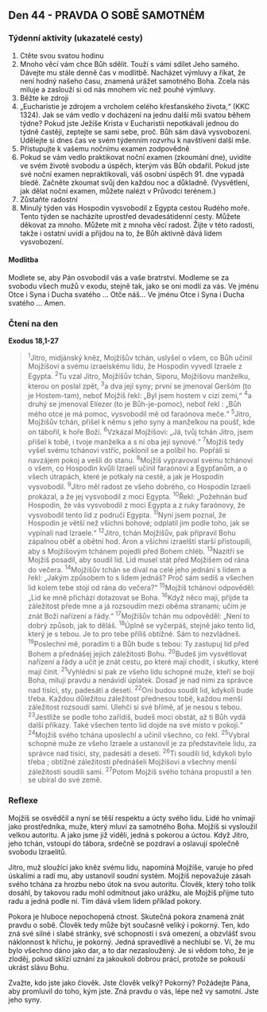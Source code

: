 ## Den 44 - PRAVDA O SOBĚ SAMOTNÉM

### Týdenní aktivity (ukazatelé cesty)

1. Ctěte svou svatou hodinu
1. Mnoho věcí vám chce Bůh sdělit. Touží s vámi sdílet Jeho samého. Dávejte mu stále denně čas v modlitbě. Nacházet výmluvy a říkat, že není hodný našeho času, znamená urážet samotného Boha. Zcela nás miluje a zaslouží si od nás mnohem víc než pouhé výmluvy.
1. Běžte ke zdroji
1. „Eucharistie je zdrojem a vrcholem celého křesťanského života,“ (KKC 1324). Jak se vám vedlo v docházení na jednu další mši svatou během týdne? Pokud jste Ježíše Krista v Eucharistii nepotkávali jednou do týdně častěji, zeptejte se sami sebe, proč. Bůh sám dává vysvobození. Udělejte si dnes čas ve svém týdenním rozvrhu k navštívení další mše.
1. Přistupujte k vašemu nočnímu examen zodpovědně
1. Pokud se vám vedlo praktikovat noční examen (zkoumání dne), uvidíte ve svém životě svobodu a úspěch, kterým vás Bůh obdařil. Pokud jste své noční examen nepraktikovali, váš osobní úspěch 91. dne vypadá bledě. Začněte zkoumat svůj den každou noc a důkladně. (Vysvětlení, jak dělat noční examen, můžete nalézt v Průvodci terénem.)
1. Zůstaňte radostní
1. Minulý týden vás Hospodin vysvobodil z Egypta cestou Rudého moře. Tento týden se nacházíte uprostřed devadesátidenní cesty. Můžete děkovat za mnoho. Můžete mít z mnoha věcí radost. Žijte v této radosti, takže i ostatní uvidí a přijdou na to, že Bůh aktivně dává lidem vysvobození.

#### Modlitba

Modlete se, aby Pán osvobodil vás a vaše bratrství.
Modleme se za svobodu všech mužů v exodu, stejně tak, jako se oni modlí za vás.
Ve jménu Otce i Syna i Ducha svatého … Otče náš… Ve jménu Otce i Syna i Ducha svatého … Amen.

### Čtení na den

**Exodus 18,1-27**

> <sup>1</sup>Jitro, midjánský kněz, Mojžíšův tchán, uslyšel o všem, co Bůh učinil Mojžíšovi a svému izraelskému lidu, že Hospodin vyvedl Izraele z Egypta.
> <sup>2</sup>Tu vzal Jitro, Mojžíšův tchán, Siporu, Mojžíšovu manželku, kterou on poslal zpět,
> <sup>3</sup>a dva její syny; první se jmenoval Geršóm (to je Hostem-tam), neboť Mojžíš řekl: „Byl jsem hostem v cizí zemi,“
> <sup>4</sup>a druhý se jmenoval Elíezer (to je Bůh-je-pomoc), neboť řekl : „Bůh mého otce je má pomoc, vysvobodil mě od faraónova meče.“
> <sup>5</sup>Jitro, Mojžíšův tchán, přišel k němu s jeho syny a manželkou na poušť, kde on tábořil, k hoře Boží.
> <sup>6</sup>Vzkázal Mojžíšovi: „Já, tvůj tchán Jitro, jsem přišel k tobě, i tvoje manželka a s ní oba její synové.“
> <sup>7</sup>Mojžíš tedy vyšel svému tchánovi vstříc, poklonil se a políbil ho. Popřáli si navzájem pokoj a vešli do stanu.
> <sup>8</sup>Mojžíš vypravoval svému tchánovi o všem, co Hospodin kvůli Izraeli učinil faraónovi a Egypťanům, a o všech útrapách, které je potkaly na cestě, a jak je Hospodin vysvobodil.
> <sup>9</sup>Jitro měl radost ze všeho dobrého, co Hospodin Izraeli prokázal, a že jej vysvobodil z moci Egypta.
> <sup>10</sup>Řekl: „Požehnán buď Hospodin, že vás vysvobodil z moci Egypta a z ruky faraónovy, že vysvobodil tento lid z područí Egypta.
> <sup>11</sup>Nyní jsem poznal, že Hospodin je větší než všichni bohové; odplatil jim podle toho, jak se vypínali nad Izraele.“
> <sup>12</sup>Jitro, tchán Mojžíšův, pak připravil Bohu zápalnou oběť a obětní hod. Áron a všichni izraelští starší přistoupili, aby s Mojžíšovým tchánem pojedli před Bohem chléb.
> <sup>13</sup>Nazítří se Mojžíš posadil, aby soudil lid. Lid musel stát před Mojžíšem od rána do večera.
> <sup>14</sup>Mojžíšův tchán se díval na celé jeho jednání s lidem a řekl: „Jakým způsobem to s lidem jednáš? Proč sám sedíš a všechen lid kolem tebe stojí od rána do večera?“
> <sup>15</sup>Mojžíš tchánovi odpověděl: „Lid ke mně přichází dotazovat se Boha.
> <sup>16</sup>Když něco mají, přijde ta záležitost přede mne a já rozsoudím mezi oběma stranami; učím je znát Boží nařízení a řády.“
> <sup>17</sup>Mojžíšův tchán mu odpověděl: „Není to dobrý způsob, jak to děláš.
> <sup>18</sup>Úplně se vyčerpáš, stejně jako tento lid, který je s tebou. Je to pro tebe příliš obtížné. Sám to nezvládneš.
> <sup>19</sup>Poslechni mě, poradím ti a Bůh bude s tebou: Ty zastupuj lid před Bohem a přednášej jejich záležitosti Bohu.
> <sup>20</sup>Budeš jim vysvětlovat nařízení a řády a učit je znát cestu, po které mají chodit, i skutky, které mají činit.
> <sup>21</sup>Vyhlédni si pak ze všeho lidu schopné muže, kteří se bojí Boha, milují pravdu a nenávidí úplatek. Dosaď je nad nimi za správce nad tisíci, sty, padesáti a deseti.
> <sup>22</sup>Oni budou soudit lid, kdykoli bude třeba. Každou důležitou záležitost přednesou tobě, každou menší záležitost rozsoudí sami. Ulehči si své břímě, ať je nesou s tebou.
> <sup>23</sup>Jestliže se podle toho zařídíš, budeš moci obstát, až ti Bůh vydá další příkazy. Také všechen tento lid dojde na své místo v pokoji.“
> <sup>24</sup>Mojžíš svého tchána uposlechl a učinil všechno, co řekl.
> <sup>25</sup>Vybral schopné muže ze všeho Izraele a ustanovil je za představitele lidu, za správce nad tisíci, sty, padesáti a deseti.
> <sup>26</sup>Ti soudili lid, kdykoli bylo třeba ; obtížné záležitosti přednášeli Mojžíšovi a všechny menší záležitosti soudili sami.
> <sup>27</sup>Potom Mojžíš svého tchána propustil a ten se ubíral do své země.

### Reflexe

Mojžíš se osvědčil a nyní se těší respektu a úcty svého lidu. Lidé ho vnímají jako prostředníka, muže, který
mluví za samotného Boha. Mojžíš si vysloužil velkou autoritu. A jako jsme již viděli, jedná s pokorou a úctou.
Když Jitro, jeho tchán, vstoupí do tábora, srdečně se pozdraví a oslavují společně svobodu Izraelitů.

Jitro, muž sloužící jako kněz svému lidu, napomíná Mojžíše, varuje ho před úskalími a radí mu, aby ustanovil
soudní systém. Mojžíš nepovažuje zásah svého tchána za hrozbu nebo útok na svou autoritu. Člověk, který
toho tolik dosáhl, by takovou radu mohl odmítnout jako urážku, ale Mojžíš přijme tuto radu a jedná podle ní.
Tím dává všem lidem příklad pokory.

Pokora je hluboce nepochopená ctnost. Skutečná pokora znamená znát pravdu o sobě. Člověk tedy může být
současně veliký i pokorný. Ten, kdo zná své silné i slabé stránky, své schopnosti i svá omezení, a obzvlášť
svou náklonnost k hříchu, je pokorný. Jedná spravedlivě a nechlubí se. Ví, že mu bylo všechno dáno jako dar,
a to dar nezasloužený. Je si vědom toho, že je zloděj, pokud sklízí uznání za jakoukoli dobrou práci, protože
se pokouší ukrást slávu Bohu.

Zvažte, kdo jste jako člověk. Jste člověk velký? Pokorný? Požádejte Pána, aby promluvil do toho, kým jste.
Zná pravdu o vás, lépe než vy samotní. Jste jeho syny.
